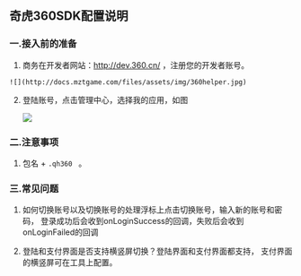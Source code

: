 
## 奇虎360SDK配置说明

###  一.接入前的准备

  1. 商务在开发者网站：http://dev.360.cn/ ，注册您的开发者账号。

    ![](http://docs.mztgame.com/files/assets/img/360helper.jpg)

  2. 登陆账号，点击管理中心，选择我的应用，如图

      ![](http://docs.mztgame.com/files/assets/img/360helper2.jpg)

###  二.注意事项

  1.  包名 +   `.qh360 `  。


###  三.常见问题

  1. 如何切换账号以及切换账号的处理浮标上点击切换账号，输入新的账号和密码，
      登录成功后会收到onLoginSuccess的回调，失败后会收到onLoginFailed的回调

  2. 登陆和支付界面是否支持横竖屏切换？登陆界面和支付界面都支持，
      支付界面的横竖屏可在工具上配置。
